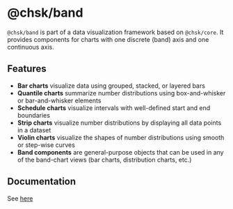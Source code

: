 # @chsk/band

`@chsk/band` is part of a data visualization framework based on `@chsk/core`.
It provides components for charts with one discrete (band) axis and one
continuous axis.

## Features

-   **Bar charts** visualize data using grouped, stacked, or layered bars
-   **Quantile charts** summarize number distributions using
    box-and-whisker or bar-and-whisker elements
-   **Schedule charts** visualize intervals with well-defined start and end
    boundaries
-   **Strip charts** visualize number distributions by displaying all
    data points in a dataset
-   **Violin charts** visualize the shapes of number
    distributions using smooth or step-wise curves
-   **Band components** are general-purpose objects that can be used in
    any of the band-chart views (bar charts, distribution charts, etc.)

## Documentation

See [here](https://tkonopka.github.io/chsk/?path=/docs/addons-band)
